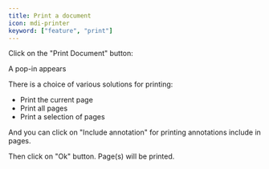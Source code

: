 ```yaml
---
title: Print a document
icon: mdi-printer
keyword: ["feature", "print"]
---
```


Click on the "Print Document" button:


A pop-in appears


There is a choice of various solutions for printing:

- Print the current page
- Print all pages
- Print a selection of pages

And you can click on "Include annotation" for printing annotations
include in pages.

Then click on "Ok" button. Page(s) will be printed.
